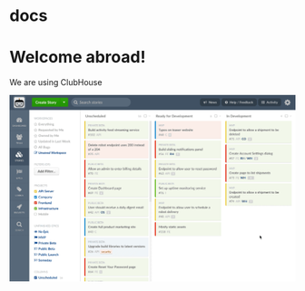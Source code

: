 # docs

<h1>Welcome abroad!</h1>
<p>We are using ClubHouse</p>
<img src="./stories-and-epic-pages.gif"/>
